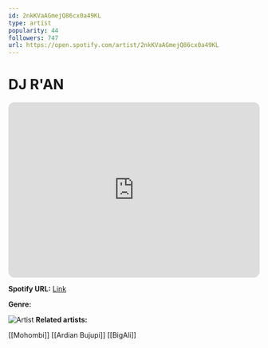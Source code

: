```yaml
---
id: 2nkKVaAGmejQ86cx0a49KL
type: artist
popularity: 44
followers: 747
url: https://open.spotify.com/artist/2nkKVaAGmejQ86cx0a49KL
---
```

# DJ R'AN

<iframe style="border-radius:12px" src="https://open.spotify.com/embed/artist/2nkKVaAGmejQ86cx0a49KL" width="100%" height="352" frameBorder="0" allowfullscreen="" allow="autoplay; clipboard-write; encrypted-media; fullscreen; picture-in-picture" loading="lazy"></iframe>

**Spotify URL:** [Link](https://open.spotify.com/artist/2nkKVaAGmejQ86cx0a49KL)

**Genre:** 

![Artist](https://i.scdn.co/image/ab6761610000e5ebc4c20be3e0770aef46a45f49)
**Related artists:**

[[Mohombi]]
[[Ardian Bujupi]]
[[BigAli]]
